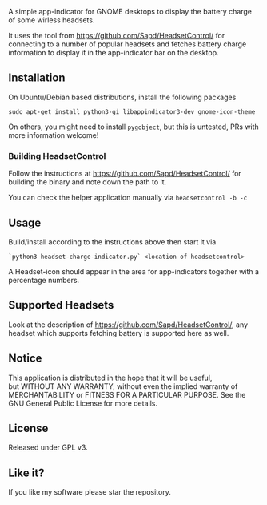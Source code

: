 A simple app-indicator for GNOME desktops to display the battery charge of some wirless headsets.

It uses the tool from https://github.com/Sapd/HeadsetControl/ for connecting to a number of
popular headsets and fetches battery charge information to display it in the app-indicator bar
on the desktop.

## Installation

On Ubuntu/Debian based distributions, install the following packages

    sudo apt-get install python3-gi libappindicator3-dev gnome-icon-theme

On others, you might need to install `pygobject`, but this is untested, PRs with more information welcome!

### Building HeadsetControl

Follow the instructions at https://github.com/Sapd/HeadsetControl/ for building the binary and
note down the path to it.

You can check the helper application manually via `headsetcontrol -b -c`

## Usage

Build/install according to the instructions above then start it via 

    `python3 headset-charge-indicator.py` <location of headsetcontrol>

A Headset-icon should appear in the area for app-indicators together with a percentage numbers.

## Supported Headsets

Look at the description of https://github.com/Sapd/HeadsetControl/, any headset which supports 
fetching battery is supported here as well.

## Notice

This application is distributed in the hope that it will be useful,\
but WITHOUT ANY WARRANTY; without even the implied warranty of\
MERCHANTABILITY or FITNESS FOR A PARTICULAR PURPOSE.  See the\
GNU General Public License for more details.

## License

Released under GPL v3.

## Like it?

If you like my software please star the repository.

